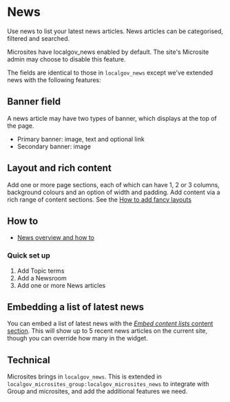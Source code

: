 # News

Use news to list your latest news articles. News articles can be categorised, filtered and searched. 

Microsites have localgov_news enabled by default. The site's Microsite admin may choose to disable this feature. 

<!--@todo add images -->

The fields are identical to those in `localgov_news` except we've extended news with the following features:

## Banner field

A news article may have two types of banner, which displays at the top of the page. 

- Primary banner: image, text and optional link
- Secondary banner: image

## Layout and rich content

Add one or more page sections, each of which can have 1, 2 or 3 columns, background colours and an option of width and padding. Add content via a rich range of content sections. See the [How to add fancy layouts](../how-to/fancy-layouts.md)


## How to
- [News overview and how to](/content/features/news.html)

### Quick set up
1. Add Topic terms
2. Add a Newsroom
3. Add one or more News articles

## Embedding a list of latest news

You can embed a list of latest news with the [*Embed content lists* content section](/microsites/how-to/fancy-layouts.md). This will show up to 5 recent news articles on the current site, though you can override how many in the widget.

## Technical
Microsites brings in `localgov_news`. This is extended in `localgov_microsites_group:localgov_microsites_news` to integrate with Group and microsites, and add the additional features we need. 
